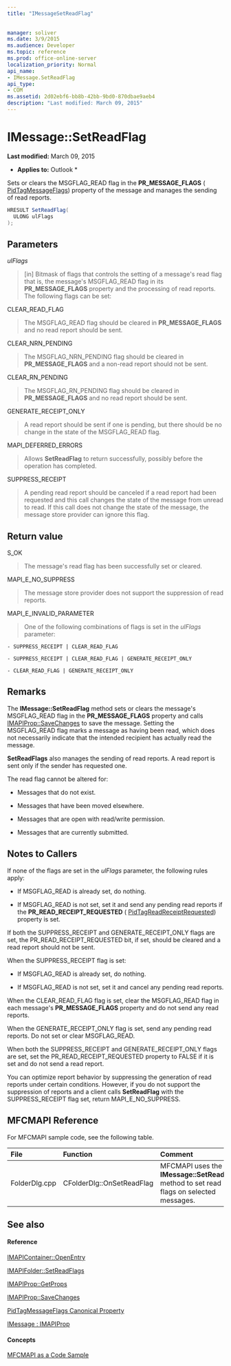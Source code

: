 ```yaml
---
title: "IMessageSetReadFlag"
 
 
manager: soliver
ms.date: 3/9/2015
ms.audience: Developer
ms.topic: reference
ms.prod: office-online-server
localization_priority: Normal
api_name:
- IMessage.SetReadFlag
api_type:
- COM
ms.assetid: 2d02ebf6-bb8b-42bb-9bd0-870dbae9aeb4
description: "Last modified: March 09, 2015"
---
```


# IMessage::SetReadFlag

 **Last modified:** March 09, 2015 
  
 * **Applies to:** Outlook * 
  
Sets or clears the MSGFLAG_READ flag in the **PR_MESSAGE_FLAGS** ( [PidTagMessageFlags](pidtagmessageflags-canonical-property.md)) property of the message and manages the sending of read reports.
  
```cs
HRESULT SetReadFlag(
  ULONG ulFlags
);
```

## Parameters

 _ulFlags_
  
> [in] Bitmask of flags that controls the setting of a message's read flag that is, the message's MSGFLAG_READ flag in its **PR_MESSAGE_FLAGS** property and the processing of read reports. The following flags can be set: 
    
CLEAR_READ_FLAG 
  
> The MSGFLAG_READ flag should be cleared in **PR_MESSAGE_FLAGS** and no read report should be sent. 
    
CLEAR_NRN_PENDING 
  
> The MSGFLAG_NRN_PENDING flag should be cleared in **PR_MESSAGE_FLAGS** and a non-read report should not be sent. 
    
CLEAR_RN_PENDING 
  
> The MSGFLAG_RN_PENDING flag should be cleared in **PR_MESSAGE_FLAGS** and no read report should be sent. 
    
GENERATE_RECEIPT_ONLY 
  
> A read report should be sent if one is pending, but there should be no change in the state of the MSGFLAG_READ flag.
    
MAPI_DEFERRED_ERRORS 
  
> Allows **SetReadFlag** to return successfully, possibly before the operation has completed. 
    
SUPPRESS_RECEIPT 
  
> A pending read report should be canceled if a read report had been requested and this call changes the state of the message from unread to read. If this call does not change the state of the message, the message store provider can ignore this flag.
    
## Return value

S_OK 
  
> The message's read flag has been successfully set or cleared.
    
MAPI_E_NO_SUPPRESS 
  
> The message store provider does not support the suppression of read reports.
    
MAPI_E_INVALID_PARAMETER 
  
> One of the following combinations of flags is set in the  _ulFlags_ parameter: 
    
    - SUPPRESS_RECEIPT | CLEAR_READ_FLAG 
    
    - SUPPRESS_RECEIPT | CLEAR_READ_FLAG | GENERATE_RECEIPT_ONLY
    
    - CLEAR_READ_FLAG | GENERATE_RECEIPT_ONLY
    
## Remarks

The **IMessage::SetReadFlag** method sets or clears the message's MSGFLAG_READ flag in the **PR_MESSAGE_FLAGS** property and calls [IMAPIProp::SaveChanges](imapiprop-savechanges.md) to save the message. Setting the MSGFLAG_READ flag marks a message as having been read, which does not necessarily indicate that the intended recipient has actually read the message. 
  
 **SetReadFlags** also manages the sending of read reports. A read report is sent only if the sender has requested one. 
  
The read flag cannot be altered for:
  
- Messages that do not exist.
    
- Messages that have been moved elsewhere.
    
- Messages that are open with read/write permission.
    
- Messages that are currently submitted.
    
## Notes to Callers

If none of the flags are set in the  _ulFlags_ parameter, the following rules apply: 
  
- If MSGFLAG_READ is already set, do nothing.
    
- If MSGFLAG_READ is not set, set it and send any pending read reports if the **PR_READ_RECEIPT_REQUESTED** ( [PidTagReadReceiptRequested](pidtagreadreceiptrequested-canonical-property.md)) property is set.
    
If both the SUPPRESS_RECEIPT and GENERATE_RECEIPT_ONLY flags are set, the PR_READ_RECEIPT_REQUESTED bit, if set, should be cleared and a read report should not be sent.
  
When the SUPPRESS_RECEIPT flag is set:
  
- If MSGFLAG_READ is already set, do nothing. 
    
- If MSGFLAG_READ is not set, set it and cancel any pending read reports.
    
When the CLEAR_READ_FLAG flag is set, clear the MSGFLAG_READ flag in each message's **PR_MESSAGE_FLAGS** property and do not send any read reports. 
  
When the GENERATE_RECEIPT_ONLY flag is set, send any pending read reports. Do not set or clear MSGFLAG_READ.
  
When both the SUPPRESS_RECEIPT and GENERATE_RECEIPT_ONLY flags are set, set the PR_READ_RECEIPT_REQUESTED property to FALSE if it is set and do not send a read report.
  
You can optimize report behavior by suppressing the generation of read reports under certain conditions. However, if you do not support the suppression of reports and a client calls **SetReadFlag** with the SUPPRESS_RECEIPT flag set, return MAPI_E_NO_SUPPRESS. 
  
## MFCMAPI Reference

For MFCMAPI sample code, see the following table.
  
|**File**|**Function**|**Comment**|
|:-----|:-----|:-----|
|FolderDlg.cpp  <br/> |CFolderDlg::OnSetReadFlag  <br/> |MFCMAPI uses the **IMessage::SetReadFlag** method to set read flags on selected messages.  <br/> |
   
## See also

#### Reference

[IMAPIContainer::OpenEntry](imapicontainer-openentry.md)
  
[IMAPIFolder::SetReadFlags](imapifolder-setreadflags.md)
  
[IMAPIProp::GetProps](imapiprop-getprops.md)
  
[IMAPIProp::SaveChanges](imapiprop-savechanges.md)
  
[PidTagMessageFlags Canonical Property](pidtagmessageflags-canonical-property.md)
  
[IMessage : IMAPIProp](imessageimapiprop.md)
#### Concepts

[MFCMAPI as a Code Sample](mfcmapi-as-a-code-sample.md)

